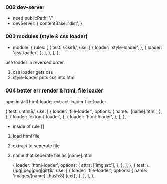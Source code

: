 ### 002 dev-server
- need publicPath: '/'
- devServer: {
    contentBase: 'dist',
  }

### 003 modules (style & css loader)
-   module: {
    rules: [
      {
        test: /\.css$/,
        use: [
          {
            loader: 'style-loader',
          },
          {
            loader: 'css-loader',
          },
        ],
      },
    ],
  },

use loader in reversed order. 
1. css loader gets css
2. style-loader puts css into html

### 004 better err render & html, file loader
npm install html-loader extract-loader file-loader

{
  test: /\.html$/,
  use: [
    {
      loader: 'file-loader',
      options: {
        name: '[name].html',
      },
    },
    {
      loader: 'extract-loader',
    },
    {
      loader: 'html-loader',
    },
  ],
},

- inside of rule []
1. load html file
2. extract to seperate file
3. name that seperate file as [name].html


    {
      loader: 'html-loader',
      options: {
        attrs: ['img:src'],
      },
    },
  ],
},
{
  test: /\.(jpg|jpeg|png|gif)$/,
  use: [
    {
      loader: 'file-loader',
      options: {
        name: 'images/[name]-[hash:8].[ext]',
      },
    },
  ],
},





